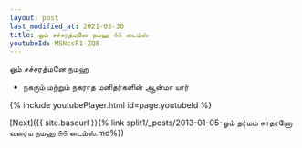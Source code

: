 ```yaml
---
layout: post
last_modified_at: 2021-03-30
title: ஓம் சச்சரத்மனே நமஹ ௧௧ டைம்ஸ்
youtubeId: MSNcsF1-ZQ8
---
```

 
 
 ஓம் சச்சரத்மனே நமஹ  
 
 -  நகரும் மற்றும் நகராத மனிதர்களின் ஆன்மா யார் 
 
  
 
  
 
 
 
 
 
 


{% include youtubePlayer.html id=page.youtubeId %}
 
[Next]({{ site.baseurl }}{% link  split1/_posts/2013-01-05-ஓம் தர்மம் சாதரனோ வரைய நமஹ ௧௧ டைம்ஸ்.md%})
 
